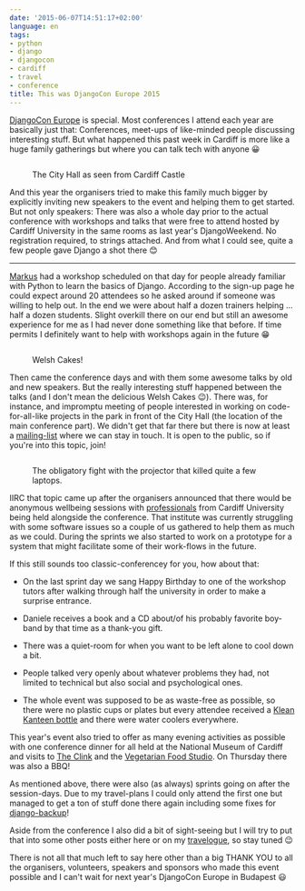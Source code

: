 ```yaml
---
date: '2015-06-07T14:51:17+02:00'
language: en
tags:
- python
- django
- djangocon
- cardiff
- travel
- conference
title: This was DjangoCon Europe 2015
---
```



[DjangoCon Europe][de] is special. Most conferences I attend each year are
basically just that: Conferences, meet-ups of like-minded people discussing
interesting stuff. But what happened this past week in Cardiff is more like a
huge family gatherings but where you can talk tech with anyone 😀

<figure>
<img alt="" src="https://files.zerokspot.com/photos/2015/djangoconeu2015-city-hall.large.jpg">
<figcaption><p>The City Hall as seen from Cardiff Castle</p></figcaption>
</figure>

And this year the organisers tried to make this family much bigger by explicitly
inviting new speakers to the event and helping them to get started. But not only
speakers: There was also a whole day prior to the actual conference with
workshops and talks that were free to attend hosted by Cardiff University in the
same rooms as last year's DjangoWeekend. No registration required, to strings
attached. And from what I could see, quite a few people gave Django a shot there
😊

------

[Markus][mz] had a workshop scheduled on that day for people already familiar
with Python to learn the basics of Django. According to the sign-up page he
could expect around 20 attendees so he asked around if someone was willing to
help out. In the end we were about half a dozen trainers helping ... half a
dozen students. Slight overkill there on our end but still an awesome experience
for me as I had never done something like that before. If time permits I
definitely want to help with workshops again in the future 😁

<figure>
<img alt="" src="https://files.zerokspot.com/photos/2015/djangoconeu2015-welsh-cakes.large.jpg">
<figcaption><p>Welsh Cakes!</p></figcaption>
</figure>

Then came the conference days and with them some awesome talks by old and new
speakers. But the really interesting stuff happened between the talks (and I
don't mean the delicious Welsh Cakes 😉). There was, for instance, and impromptu
meeting of people interested in working on code-for-all-like projects in the
park in front of the City Hall (the location of the main conference part). We
didn't get that far there but there is now at least a [mailing-list][djso] where
we can stay in touch. It is open to the public, so if you're into this topic,
join!

<figure>
<img alt="" src="https://files.zerokspot.com/photos/2015/djangoconeu2015-projector.large.jpg">
<figcaption><p>The obligatory fight with the projector that killed quite a few laptops.</p></figcaption>
</figure>

IIRC that topic came up after the organisers announced that there would be
anonymous wellbeing sessions with [professionals][wb] from Cardiff University
being held alongside the conference. That institute was currently struggling
with some software issues so a couple of us gathered to help them as much as we
could. During the sprints we also started to work on a prototype for a system
that might facilitate some of their work-flows in the future.

If this still sounds too classic-conferencey for you, how about that:

* On the last sprint day we sang Happy Birthday to one of the workshop tutors
  after walking through half the university in order to make a surprise
  entrance.

* Daniele receives a book and a CD about/of his probably favorite boy-band by
  that time as a thank-you gift.

* There was a quiet-room for when you want to be left alone to cool down a bit.

* People talked very openly about whatever problems they had, not limited to
  technical but also social and psychological ones.

* The whole event was supposed to be as waste-free as possible, so there were no
  plastic cups or plates but every attendee received a
  [Klean Kanteen bottle][kk] and there were water coolers everywhere.

This year's event also tried to offer as many evening activities as
possible with one conference dinner for all held at the National Museum of
Cardiff and visits to [The Clink][tc] and the [Vegetarian Food Studio][vfs]. On
Thursday there was also a BBQ!

As mentioned above, there were also (as always) sprints going on after the
session-days. Due to my travel-plans I could only attend the first one but
managed to get a ton of stuff done there again including some fixes for
[django-backup][db]!

Aside from the conference I also did a bit of sight-seeing but I will try to put
that into some other posts either here or on my [travelogue][tl], so stay tuned 😉

There is not all that much left to say here other than a big THANK YOU to all
the organisers, volunteers, speakers and sponsors who made this event possible
and I can't wait for next year's DjangoCon Europe in Budapest 😃

[djso]: https://groups.google.com/forum/#!forum/django-for-social-good
[mz]: http://www.keimlink.de/
[db]: https://github.com/django-backup/django-backup
[tc]: http://theclinkcharity.org/the-clink-restaurants/cardiff-wales/
[vfs]: http://www.vegetarianfoodstudio.co.uk/
[de]: http://2015.djangocon.eu/
[tl]: http://travelogue.h10n.me/
[wb]: http://www.cardiff.ac.uk/counselling/
[kk]: http://www.kleankanteen.com/
